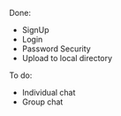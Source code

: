 Done:

- SignUp
- Login
- Password Security
- Upload to local directory

To do:

- Individual chat
- Group chat
